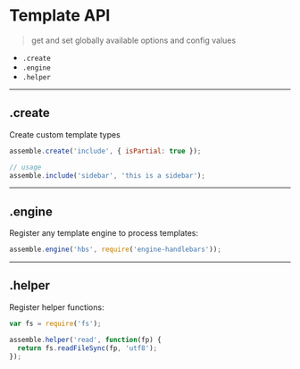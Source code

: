# Template API

> get and set globally available options and config values

- `.create`
- `.engine`
- `.helper`

***

## .create

Create custom template types

```js
assemble.create('include', { isPartial: true });

// usage
assemble.include('sidebar', 'this is a sidebar');
```

***


## .engine

Register any template engine to process templates:

```js
assemble.engine('hbs', require('engine-handlebars'));
```

***

## .helper

Register helper functions:

```js
var fs = require('fs');

assemble.helper('read', function(fp) {
  return fs.readFileSync(fp, 'utf8');
});
```
